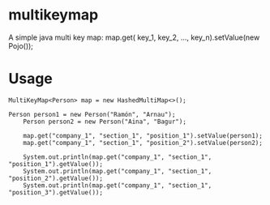 multikeymap
===========

A simple java multi key map: map.get( key_1, key_2, ..., key_n).setValue(new Pojo());

Usage
=====

    MultiKeyMap<Person> map = new HashedMultiMap<>();
  	
    Person person1 = new Person("Ramón", "Arnau");
		Person person2 = new Person("Aina", "Bagur");

		map.get("company_1", "section_1", "position_1").setValue(person1);
		map.get("company_1", "section_1", "position_2").setValue(person2);

		System.out.println(map.get("company_1", "section_1", "position_1").getValue());
		System.out.println(map.get("company_1", "section_1", "position_2").getValue());
		System.out.println(map.get("company_1", "section_1", "position_3").getValue());
